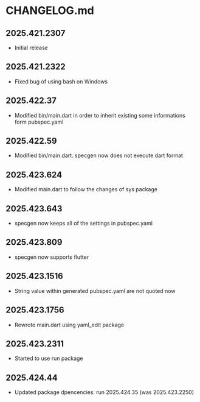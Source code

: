 # CHANGELOG.md

## 2025.421.2307

- Initial release

## 2025.421.2322

- Fixed bug of using bash on Windows

## 2025.422.37

- Modified bin/main.dart in order to inherit existing some informations form pubspec.yaml

## 2025.422.59

- Modified bin/main.dart. specgen now does not execute dart format

## 2025.423.624

- Modified main.dart to follow the changes of sys package

## 2025.423.643

- specgen now keeps all of the settings in pubspec.yaml

## 2025.423.809

- specgen now supports flutter

## 2025.423.1516

- String value within generated pubspec.yaml are not quoted now

## 2025.423.1756

- Rewrote main.dart using yaml_edit package

## 2025.423.2311

- Started to use run package

## 2025.424.44

- Updated package dpencencies: run 2025.424.35 (was 2025.423.2250)

